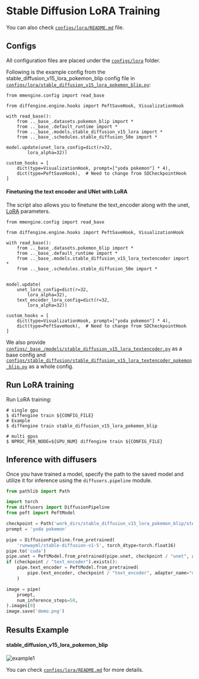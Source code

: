 # Stable Diffusion LoRA Training

You can also check [`configs/lora/README.md`](https://github.com/okotaku/diffengine/tree/main/diffengine/configs/lora/README.md) file.

## Configs

All configuration files are placed under the [`configs/lora`](https://github.com/okotaku/diffengine/tree/main/diffengine/configs/lora/) folder.

Following is the example config from the stable_diffusion_v15_lora_pokemon_blip config file in [`configs/lora/stable_diffusion_v15_lora_pokemon_blip.py`](https://github.com/okotaku/diffengine/tree/main/diffengine/configs/lora/stable_diffusion_v15_lora_pokemon_blip.py):

```
from mmengine.config import read_base

from diffengine.engine.hooks import PeftSaveHook, VisualizationHook

with read_base():
    from .._base_.datasets.pokemon_blip import *
    from .._base_.default_runtime import *
    from .._base_.models.stable_diffusion_v15_lora import *
    from .._base_.schedules.stable_diffusion_50e import *

model.update(unet_lora_config=dict(r=32,
        lora_alpha=32))

custom_hooks = [
    dict(type=VisualizationHook, prompt=["yoda pokemon"] * 4),
    dict(type=PeftSaveHook),  # Need to change from SDCheckpointHook
]
```

#### Finetuning the text encoder and UNet with LoRA

The script also allows you to finetune the text_encoder along with the unet, [LoRA](https://arxiv.org/abs/2106.09685) parameters.

```
from mmengine.config import read_base

from diffengine.engine.hooks import PeftSaveHook, VisualizationHook

with read_base():
    from .._base_.datasets.pokemon_blip import *
    from .._base_.default_runtime import *
    from .._base_.models.stable_diffusion_v15_lora_textencoder import *
    from .._base_.schedules.stable_diffusion_50e import *


model.update(
    unet_lora_config=dict(r=32,
        lora_alpha=32),
    text_encoder_lora_config=dict(r=32,
        lora_alpha=32))

custom_hooks = [
    dict(type=VisualizationHook, prompt=["yoda pokemon"] * 4),
    dict(type=PeftSaveHook),  # Need to change from SDCheckpointHook
]
```

We also provide [`configs/_base_/models/stable_diffusion_v15_lora_textencoder.py`](https://github.com/okotaku/diffengine/tree/main/diffengine/configs/_base_/models/stable_diffusion_v15_lora_textencoder.py) as a base config and [`configs/stable_diffusion/stable_diffusion_v15_lora_textencoder_pokemon_blip.py`](https://github.com/okotaku/diffengine/tree/main/diffengine/configs/stable_diffusion/stable_diffusion_v15_lora_textencoder_pokemon_blip.py) as a whole config.

## Run LoRA training

Run LoRA training:

```
# single gpu
$ diffengine train ${CONFIG_FILE}
# Example
$ diffengine train stable_diffusion_v15_lora_pokemon_blip

# multi gpus
$ NPROC_PER_NODE=${GPU_NUM} diffengine train ${CONFIG_FILE}
```

## Inference with diffusers

Once you have trained a model, specify the path to the saved model and utilize it for inference using the `diffusers.pipeline` module.

```py
from pathlib import Path

import torch
from diffusers import DiffusionPipeline
from peft import PeftModel

checkpoint = Path('work_dirs/stable_diffusion_v15_lora_pokemon_blip/step10450')
prompt = 'yoda pokemon'

pipe = DiffusionPipeline.from_pretrained(
    'runwayml/stable-diffusion-v1-5', torch_dtype=torch.float16)
pipe.to('cuda')
pipe.unet = PeftModel.from_pretrained(pipe.unet, checkpoint / "unet", adapter_name="default")
if (checkpoint / "text_encoder").exists():
    pipe.text_encoder = PeftModel.from_pretrained(
        pipe.text_encoder, checkpoint / "text_encoder", adapter_name="default"
    )

image = pipe(
    prompt,
    num_inference_steps=50,
).images[0]
image.save('demo.png')
```

## Results Example

#### stable_diffusion_v15_lora_pokemon_blip

![example1](https://github.com/okotaku/diffengine/assets/24734142/24899409-554d-4393-88e5-f8b8d6e6b36d)

You can check [`configs/lora/README.md`](https://github.com/okotaku/diffengine/tree/main/diffengine/configs/lora/README.md#results-example) for more details.
